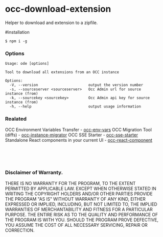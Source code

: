 # occ-download-extension
Helper to download and extension to a zipfile.

#installation
```
$ npm i -g
```

### Options
```
Usage: ode [options]

Tool to download all extensions from an OCC instance

Options:
  -V, --version                       output the version number
  -s, --sourceserver <sourceserver>   Occ Admin url for source instance (from)
  -k, --sourcekey <sourcekey>         Occ Admin api key for source instance (from)
  -h, --help                          output usage information
```


### Realated
OCC Environment Variables Transfer - [occ-env-vars](https://github.com/leedium/occ-env-vars "OCC Environment Variables Add/Update")
OCC Migration Tool (diffs) - [occ-instance-migrator](https://github.com/leedium/occ-instance-migrator "OCC instance migrator")
OCC SSE Starter - [occ-sse-starter](https://github.com/leedium/occ-sse-starter "Serverside extension starter for Oracle Commerce Cloud")
Standalone React components in your current UI - [occ-react-component](https://github.com/leedium/occ-react-component "OCC react component")


<br/><br/><br/>
### Disclaimer of Warranty.

  THERE IS NO WARRANTY FOR THE PROGRAM, TO THE EXTENT PERMITTED BY
APPLICABLE LAW.  EXCEPT WHEN OTHERWISE STATED IN WRITING THE COPYRIGHT
HOLDERS AND/OR OTHER PARTIES PROVIDE THE PROGRAM "AS IS" WITHOUT WARRANTY
OF ANY KIND, EITHER EXPRESSED OR IMPLIED, INCLUDING, BUT NOT LIMITED TO,
THE IMPLIED WARRANTIES OF MERCHANTABILITY AND FITNESS FOR A PARTICULAR
PURPOSE.  THE ENTIRE RISK AS TO THE QUALITY AND PERFORMANCE OF THE PROGRAM
IS WITH YOU.  SHOULD THE PROGRAM PROVE DEFECTIVE, YOU ASSUME THE COST OF
ALL NECESSARY SERVICING, REPAIR OR CORRECTION.


